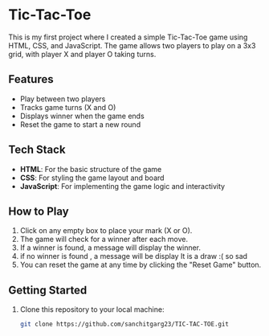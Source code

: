 # Tic-Tac-Toe

This is my first project where I created a simple Tic-Tac-Toe game using HTML, CSS, and JavaScript. The game allows two players to play on a 3x3 grid, with player X and player O taking turns.

## Features

- Play between two players
- Tracks game turns (X and O)
- Displays winner when the game ends
- Reset the game to start a new round

## Tech Stack

- **HTML**: For the basic structure of the game
- **CSS**: For styling the game layout and board
- **JavaScript**: For implementing the game logic and interactivity

## How to Play

1. Click on any empty box to place your mark (X or O).
2. The game will check for a winner after each move.
3. If a winner is found, a message will display the winner.
4. if no winner is found , a message will be display It is a draw :( so sad
5. You can reset the game at any time by clicking the "Reset Game" button.
   

## Getting Started

1. Clone this repository to your local machine:
   ```bash
   git clone https://github.com/sanchitgarg23/TIC-TAC-TOE.git
